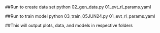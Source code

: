 ##Run to create data set
python 02_gen_data.py 01_evt_rl_params.yaml

##Run to train model
python 03_train_05JUN24.py 01_evt_rl_params.yaml

##This will output plots, data, and models in respective folders
